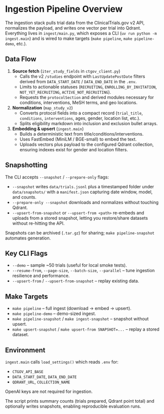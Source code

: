 # Ingestion Pipeline Overview

The ingestion stack pulls trial data from the ClinicalTrials.gov v2 API, normalizes the payload, and writes one vector per trial into Qdrant. Everything lives in `ingest/main.py`, which exposes a CLI (`uv run python -m ingest.main`) and is wired to make targets (`make pipeline`, `make pipeline-demo`, etc.).

## Data Flow
1. **Source fetch** (`iter_study_fields` in `ctgov_client.py`)
   - Calls the v2 `/studies` endpoint with `LastUpdatePostDate` filters derived from `DATA_START_DATE` / `DATA_END_DATE` in the `.env`.
   - Limits to actionable statuses (`RECRUITING`, `ENROLLING_BY_INVITATION`, `NOT_YET_RECRUITING`, `ACTIVE_NOT_RECRUITING`).
   - Requests the `protocolSection` and derived modules necessary for conditions, interventions, MeSH terms, and geo locations.
2. **Normalization** (`map_study_v2`)
   - Converts protocol fields into a compact record (`trial_title`, `conditions`, `interventions`, ages, gender, location list, etc.).
   - Splits eligibility markdown into inclusion and exclusion bullet arrays.
3. **Embedding & upsert** (`ingest.main`)
   - Builds a deterministic text from title/conditions/interventions.
   - Uses FastEmbed (MiniLM / BGE-small) to embed the text.
   - Uploads vectors plus payload to the configured Qdrant collection, ensuring indexes exist for gender and location filters.

## Snapshotting
The CLI accepts `--snapshot` / `--prepare-only` flags:
- `--snapshot` writes `data/trials.jsonl` plus a timestamped folder under `data/snapshots/` with a `manifest.json` capturing date window, model, and counts.
- `--prepare-only --snapshot` downloads and normalizes without touching Qdrant.
- `--upsert-from-snapshot` or `--upsert-from <path>` re-embeds and uploads from a stored snapshot, letting you restore/share datasets without re-hitting the API.

Snapshots can be archived (`.tar.gz`) for sharing; `make pipeline-snapshot` automates generation.

## Key CLI Flags
- `--demo` – sample ~50 trials (useful for local smoke tests).
- `--resume-from`, `--page-size`, `--batch-size`, `--parallel` – tune ingestion resilience and performance.
- `--upsert-from` / `--upsert-from-snapshot` – replay existing data.

## Make Targets
- `make pipeline` – full ingest (download → embed → upsert).
- `make pipeline-demo` – demo-sized ingest.
- `make pipeline-snapshot` / `make ingest-snapshot` – snapshot without upsert.
- `make upsert-snapshot` / `make upsert-from SNAPSHOT=...` – replay a stored dataset.

## Environment
`ingest.main` calls `load_settings()` which reads `.env` for:
- `CTGOV_API_BASE`
- `DATA_START_DATE`, `DATA_END_DATE`
- `QDRANT_URL`, `COLLECTION_NAME`

OpenAI keys are not required for ingestion.

The script prints summary counts (trials prepared, Qdrant point total) and optionally writes snapshots, enabling reproducible evaluation runs.

